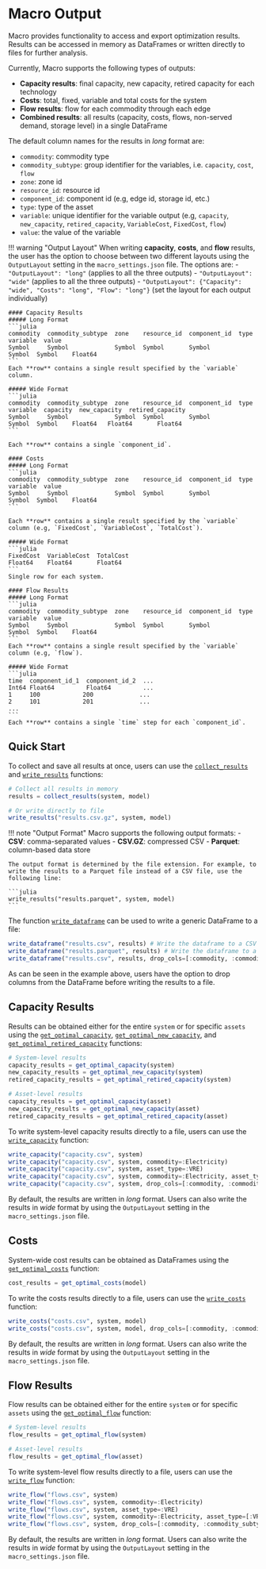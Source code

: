 # Macro Output

Macro provides functionality to access and export optimization results. Results can be accessed in memory as DataFrames or written directly to files for further analysis.

Currently, Macro supports the following types of outputs:

- **Capacity results**: final capacity, new capacity, retired capacity for each technology
- **Costs**: total, fixed, variable and total costs for the system
- **Flow results**: flow for each commodity through each edge
- **Combined results**: all results (capacity, costs, flows, non-served demand, storage level) in a single DataFrame

The default column names for the results in *long* format are:
- `commodity`: commodity type
- `commodity_subtype`: group identifier for the variables, i.e. `capacity`, `cost`, `flow`
- `zone`: zone id
- `resource_id`: resource id
- `component_id`: component id (e.g, edge id, storage id, etc.)
- `type`: type of the asset
- `variable`: unique identifier for the variable output (e.g, `capacity`, `new_capacity`, `retired_capacity`, `VariableCost`, `FixedCost`, `flow`)
- `value`: the value of the variable

!!! warning "Output Layout"
    When writing **capacity**, **costs**, and **flow** results, the user has the option to choose between two different layouts using the `OutputLayout` setting in the `macro_settings.json` file. The options are:
    - `"OutputLayout": "long"` (applies to all the three outputs)
    - `"OutputLayout": "wide"` (applies to all the three outputs)
    - `"OutputLayout": {"Capacity": "wide", "Costs": "long", "Flow": "long"}` (set the layout for each output individually)

    #### Capacity Results
    ##### Long Format
    ```julia
    commodity  commodity_subtype  zone    resource_id  component_id  type    variable  value
    Symbol     Symbol             Symbol  Symbol       Symbol        Symbol  Symbol    Float64
    ```
    Each **row** contains a single result specified by the `variable` column.

    ##### Wide Format
    ```julia
    commodity  commodity_subtype  zone    resource_id  component_id  type    variable  capacity  new_capacity  retired_capacity
    Symbol     Symbol             Symbol  Symbol       Symbol        Symbol  Symbol    Float64   Float64       Float64
    ```
    
    Each **row** contains a single `component_id`.

    #### Costs
    ##### Long Format
    ```julia
    commodity  commodity_subtype  zone    resource_id  component_id  type    variable  value
    Symbol     Symbol             Symbol  Symbol       Symbol        Symbol  Symbol    Float64
    ```

    Each **row** contains a single result specified by the `variable` column (e.g, `FixedCost`, `VariableCost`, `TotalCost`).
    
    ##### Wide Format
    ```julia
    FixedCost  VariableCost  TotalCost
    Float64    Float64       Float64
    ```
    Single row for each system.

    #### Flow Results
    ##### Long Format
    ```julia
    commodity  commodity_subtype  zone    resource_id  component_id  type    variable  value
    Symbol     Symbol             Symbol  Symbol       Symbol        Symbol  Symbol    Float64
    ```
    Each **row** contains a single result specified by the `variable` column (e.g, `flow`).

    ##### Wide Format
    ```julia
    time  component_id_1  component_id_2  ...
    Int64 Float64         Float64         ...
    1     100            200             ...
    2     101            201             ...
    ...
    ```
    Each **row** contains a single `time` step for each `component_id`.

## Quick Start

To collect and save all results at once, users can use the [`collect_results`](@ref) and [`write_results`](@ref) functions:

```julia
# Collect all results in memory
results = collect_results(system, model)

# Or write directly to file
write_results("results.csv.gz", system, model)
```

!!! note "Output Format"
    Macro supports the following output formats:
    - **CSV**: comma-separated values
    - **CSV.GZ**: compressed CSV
    - **Parquet**: column-based data store

    The output format is determined by the file extension. For example, to write the results to a Parquet file instead of a CSV file, use the following line:

    ```julia
    write_results("results.parquet", system, model)
    ```


The function [`write_dataframe`](@ref) can be used to write a generic DataFrame to a file:

```julia
write_dataframe("results.csv", results) # Write the dataframe to a CSV file
write_dataframe("results.parquet", results) # Write the dataframe to a Parquet file
write_dataframe("results.csv", results, drop_cols=[:commodity, :commodity_subtype]) # Drop the commodity and commodity_subtype columns before writing to CSV
```

As can be seen in the example above, users have the option to drop columns from the DataFrame before writing the results to a file.

## Capacity Results

Results can be obtained either for the entire `system` or for specific `assets` using the [`get_optimal_capacity`](@ref), [`get_optimal_new_capacity`](@ref), and [`get_optimal_retired_capacity`](@ref) functions:

```julia
# System-level results
capacity_results = get_optimal_capacity(system)
new_capacity_results = get_optimal_new_capacity(system)
retired_capacity_results = get_optimal_retired_capacity(system)

# Asset-level results
capacity_results = get_optimal_capacity(asset)
new_capacity_results = get_optimal_new_capacity(asset)
retired_capacity_results = get_optimal_retired_capacity(asset)
```

To write system-level capacity results directly to a file, users can use the [`write_capacity`](@ref) function:

```julia
write_capacity("capacity.csv", system)
write_capacity("capacity.csv", system, commodity=:Electricity)
write_capacity("capacity.csv", system, asset_type=:VRE)
write_capacity("capacity.csv", system, commodity=:Electricity, asset_type=[:VRE, :Battery])
write_capacity("capacity.csv", system, drop_cols=[:commodity, :commodity_subtype, :zone])
```

By default, the results are written in *long* format. Users can also write the results in *wide* format by using the `OutputLayout` setting in the `macro_settings.json` file.
## Costs

System-wide cost results can be obtained as DataFrames using the [`get_optimal_costs`](@ref) function:

```julia
cost_results = get_optimal_costs(model)
```

To write the costs results directly to a file, users can use the [`write_costs`](@ref) function:

```julia
write_costs("costs.csv", system, model)
write_costs("costs.csv", system, model, drop_cols=[:commodity, :commodity_subtype, :zone])
```

By default, the results are written in *long* format. Users can also write the results in *wide* format by using the `OutputLayout` setting in the `macro_settings.json` file.

## Flow Results

Flow results can be obtained either for the entire `system` or for specific `assets` using the [`get_optimal_flow`](@ref) function:

```julia
# System-level results
flow_results = get_optimal_flow(system)

# Asset-level results
flow_results = get_optimal_flow(asset)
```

To write system-level flow results directly to a file, users can use the [`write_flow`](@ref) function:

```julia
write_flow("flows.csv", system)
write_flow("flows.csv", system, commodity=:Electricity)
write_flow("flows.csv", system, asset_type=:VRE)
write_flow("flows.csv", system, commodity=:Electricity, asset_type=[:VRE, :Battery])
write_flow("flows.csv", system, drop_cols=[:commodity, :commodity_subtype, :zone])
```

By default, the results are written in *long* format. Users can also write the results in *wide* format by using the `OutputLayout` setting in the `macro_settings.json` file.
